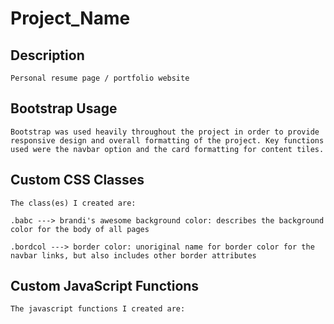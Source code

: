# Project_Name

## Description
```
Personal resume page / portfolio website

```
## Bootstrap Usage

```
Bootstrap was used heavily throughout the project in order to provide responsive design and overall formatting of the project. Key functions used were the navbar option and the card formatting for content tiles.
```


## Custom CSS Classes
```
The class(es) I created are:

.babc ---> brandi's awesome background color: describes the background color for the body of all pages

.bordcol ---> border color: unoriginal name for border color for the navbar links, but also includes other border attributes

```



## Custom JavaScript Functions
```
The javascript functions I created are:


```

